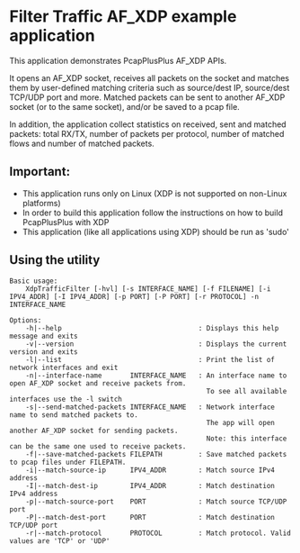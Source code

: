 Filter Traffic AF_XDP example application
=========================================

This application demonstrates PcapPlusPlus AF_XDP APIs.

It opens an AF_XDP socket, receives all packets on the socket and matches them by user-defined matching criteria such as source/dest IP, source/dest TCP/UDP port and more.
Matched packets can be sent to another AF_XDP socket (or to the same socket), and/or be saved to a pcap file. 

In addition, the application collect statistics on received, sent and matched packets: total RX/TX, number of packets per protocol, number of matched flows and number of matched packets.

Important:
----------
- This application runs only on Linux (XDP is not supported on non-Linux platforms)
- In order to build this application follow the instructions on how to build PcapPlusPlus with XDP
- This application (like all applications using XDP) should be run as 'sudo'

Using the utility
-----------------
    Basic usage:
        XdpTrafficFilter [-hvl] [-s INTERFACE_NAME] [-f FILENAME] [-i IPV4_ADDR] [-I IPV4_ADDR] [-p PORT] [-P PORT] [-r PROTOCOL] -n INTERFACE_NAME

    Options:
        -h|--help                                  : Displays this help message and exits
        -v|--version                               : Displays the current version and exits
        -l|--list                                  : Print the list of network interfaces and exit
        -n|--interface-name       INTERFACE_NAME   : An interface name to open AF_XDP socket and receive packets from.
                                                     To see all available interfaces use the -l switch
        -s|--send-matched-packets INTERFACE_NAME   : Network interface name to send matched packets to.
                                                     The app will open another AF_XDP socket for sending packets.
                                                     Note: this interface can be the same one used to receive packets.
        -f|--save-matched-packets FILEPATH         : Save matched packets to pcap files under FILEPATH.
        -i|--match-source-ip      IPV4_ADDR        : Match source IPv4 address
        -I|--match-dest-ip        IPV4_ADDR        : Match destination IPv4 address
        -p|--match-source-port    PORT             : Match source TCP/UDP port
        -P|--match-dest-port      PORT             : Match destination TCP/UDP port
        -r|--match-protocol       PROTOCOL         : Match protocol. Valid values are 'TCP' or 'UDP'
